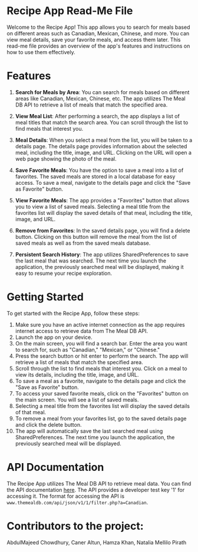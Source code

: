 # Recipe App Read-Me File

Welcome to the Recipe App! This app allows you to search for meals based on different areas such as Canadian, Mexican, Chinese, and more. You can view meal details, save your favorite meals, and access them later. This read-me file provides an overview of the app's features and instructions on how to use them effectively.

# Features

1. **Search for Meals by Area**: You can search for meals based on different areas like Canadian, Mexican, Chinese, etc. The app utilizes The Meal DB API to retrieve a list of meals that match the specified area.

2. **View Meal List**: After performing a search, the app displays a list of meal titles that match the search area. You can scroll through the list to find meals that interest you.

3. **Meal Details**: When you select a meal from the list, you will be taken to a details page. The details page provides information about the selected meal, including the title, image, and URL. Clicking on the URL will open a web page showing the photo of the meal.

4. **Save Favorite Meals**: You have the option to save a meal into a list of favorites. The saved meals are stored in a local database for easy access. To save a meal, navigate to the details page and click the "Save as Favorite" button.

5. **View Favorite Meals**: The app provides a "Favorites" button that allows you to view a list of saved meals. Selecting a meal title from the favorites list will display the saved details of that meal, including the title, image, and URL.

6. **Remove from Favorites**: In the saved details page, you will find a delete button. Clicking on this button will remove the meal from the list of saved meals as well as from the saved meals database.

7. **Persistent Search History**: The app utilizes SharedPreferences to save the last meal that was searched. The next time you launch the application, the previously searched meal will be displayed, making it easy to resume your recipe exploration.

# Getting Started

To get started with the Recipe App, follow these steps:

1. Make sure you have an active internet connection as the app requires internet access to retrieve data from The Meal DB API.
2. Launch the app on your device.
3. On the main screen, you will find a search bar. Enter the area you want to search for, such as "Canadian," "Mexican," or "Chinese."
4. Press the search button or hit enter to perform the search. The app will retrieve a list of meals that match the specified area.
5. Scroll through the list to find meals that interest you. Click on a meal to view its details, including the title, image, and URL.
6. To save a meal as a favorite, navigate to the details page and click the "Save as Favorite" button.
7. To access your saved favorite meals, click on the "Favorites" button on the main screen. You will see a list of saved meals.
8. Selecting a meal title from the favorites list will display the saved details of that meal.
9. To remove a meal from your favorites list, go to the saved details page and click the delete button.
10. The app will automatically save the last searched meal using SharedPreferences. The next time you launch the application, the previously searched meal will be displayed.

# API Documentation

The Recipe App utilizes The Meal DB API to retrieve meal data. You can find the API documentation [here](https://www.themealdb.com/api.php). The API provides a developer test key '1' for accessing it. The format for accessing the API is `www.themealdb.com/api/json/v1/1/filter.php?a=Canadian`.


# Contributors to the project:

AbdulMajeed Chowdhury,
Caner Altun,
Hamza Khan,
Natalia Mellilo Pirath
